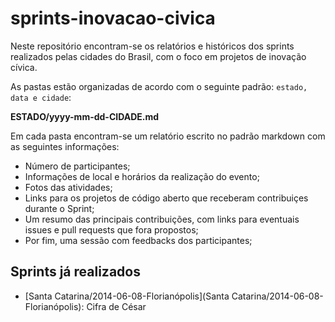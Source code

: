 # sprints-inovacao-civica

Neste repositório encontram-se os relatórios e históricos dos sprints realizados pelas cidades do Brasil, com o foco em projetos de inovação cívica.

As pastas estão organizadas de acordo com o seguinte padrão: `estado, data e cidade`:

**ESTADO/yyyy-mm-dd-CIDADE.md**

Em cada pasta encontram-se um relatório escrito no padrão markdown com as seguintes informações:

* Número de participantes;
* Informações de local e horários da realização do evento;
* Fotos das atividades;
* Links para os projetos de código aberto que receberam contribuiçes durante o Sprint;
* Um resumo das principais contribuições, com links para eventuais issues e pull requests que fora propostos;
* Por fim, uma sessão com feedbacks dos participantes;

## Sprints já realizados

* [Santa Catarina/2014-06-08-Florianópolis](Santa Catarina/2014-06-08-Florianópolis): Cifra de César
